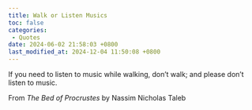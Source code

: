 ```yaml
---
title: Walk or Listen Musics
toc: false
categories:
 - Quotes
date: 2024-06-02 21:58:03 +0800
last_modified_at: 2024-12-04 11:50:08 +0800
---
```


<div class="quote--left" markdown="1">

If you need to listen to music while walking, don’t walk; and please don’t listen to music.

From *The Bed of Procrustes* by Nassim Nicholas Taleb

</div>